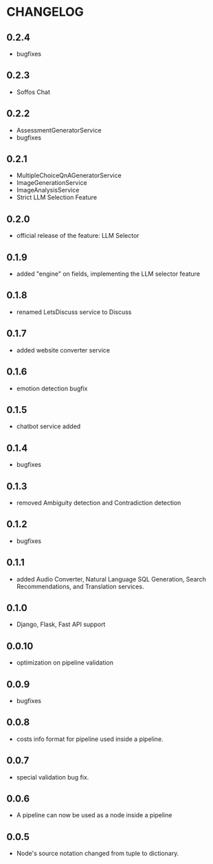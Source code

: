 # CHANGELOG

## 0.2.4
- bugfixes

## 0.2.3
- Soffos Chat
## 0.2.2
- AssessmentGeneratorService
- bugfixes

## 0.2.1
- MultipleChoiceQnAGeneratorService
- ImageGenerationService
- ImageAnalysisService
- Strict LLM Selection Feature

## 0.2.0
- official release of the feature: LLM Selector

## 0.1.9
- added "engine" on fields, implementing the LLM selector feature

## 0.1.8
- renamed LetsDiscuss service to Discuss

## 0.1.7
- added website converter service

## 0.1.6
- emotion detection bugfix

## 0.1.5
- chatbot service added

## 0.1.4 
- bugfixes

## 0.1.3
- removed Ambiguity detection and Contradiction detection

## 0.1.2
- bugfixes

## 0.1.1
- added Audio Converter, Natural Language SQL Generation, Search Recommendations, and Translation services.

## 0.1.0
- Django, Flask, Fast API support

## 0.0.10
- optimization on pipeline validation

## 0.0.9
- bugfixes 

## 0.0.8
- costs info format for pipeline used inside a pipeline.

## 0.0.7
- special validation bug fix.

## 0.0.6
- A pipeline can now be used as a node inside a pipeline

## 0.0.5
- Node's source notation changed from tuple to dictionary.
